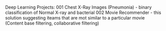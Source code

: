 Deep Learning Projects:
001 Chest X-Ray Images (Pneumonia) - binary classification of Normal X-ray and bacterial
002 Movie Recommender - this solution suggesting iteams that are mot similar to a particular movie (Content base filtering, collaborative filtering)
